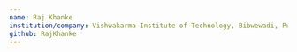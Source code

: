 ```yaml
---
name: Raj Khanke
institution/company: Vishwakarma Institute of Technology, Bibwewadi, Pune , India
github: RajKhanke
---
```

